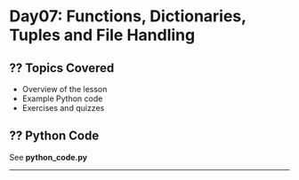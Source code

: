 # Day07: Functions, Dictionaries, Tuples and File Handling

## ?? Topics Covered
- Overview of the lesson
- Example Python code
- Exercises and quizzes

## ?? Python Code
See **python_code.py**

---
